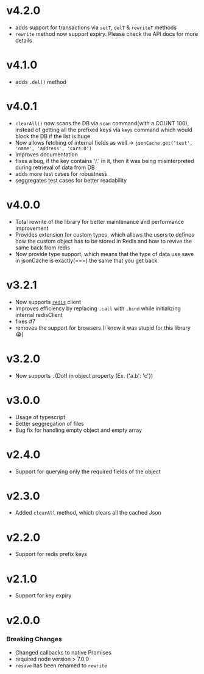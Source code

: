# v4.2.0
* adds support for transactions via `setT`, `delT` & `rewriteT` methods
* `rewrite` method now support expiry. Please check the API docs for more details

# v4.1.0
* adds `.del()` method

# v4.0.1
* `clearAll()` now scans the DB via `scan` command(with a COUNT 100), instead of getting all the prefixed keys via `keys` command which would block the DB if the list is huge
* Now allows fetching of internal fields as well -> `jsonCache.get('test', 'name', 'address', 'cars.0')`
* Improves documentation
* fixes a bug, if the key contains '/.' in it, then it was being misinterpreted during retrieval of data from DB
* adds more test cases for robustness
* seggregates test cases for better readability

# v4.0.0
* Total rewrite of the library for better maintenance and performance improvement
* Provides extension for custom types, which allows the users to defines how the custom object has to be stored in Redis and how to revive the same back from redis
* Now provide type support, which means that the type of data use save in jsonCache is exactly(===) the same that you get back

# v3.2.1
* Now supports [`redis`](https://www.npmjs.com/package/redis) client
* Improves efficiency by replacing `.call` with `.bind` while initializing internal redisClient
* fixes #7
* removes the support for browsers (I know it was stupid for this library 😭)

# v3.2.0
* Now supports `.`(Dot) in object property (Ex. {'a.b': 'c'})

# v3.0.0
* Usage of typescript
* Better seggregation of files
* Bug fix for handling empty object and empty array

# v2.4.0
* Support for querying only the required fields of the object

# v2.3.0
* Added `clearAll` method, which clears all the cached Json

# v2.2.0
* Support for redis prefix keys

# v2.1.0
* Support for key expiry

# v2.0.0
### Breaking Changes
* Changed callbacks to native Promises
* required node version > 7.0.0
* `resave` has been renamed to `rewrite`
